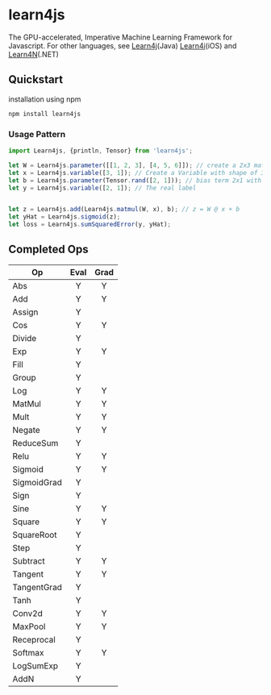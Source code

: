 # learn4js
The GPU-accelerated, Imperative Machine Learning Framework for Javascript.
For other languages, see [Learn4j](Java)(Java) [Learn4i](iOS)(iOS) and [Learn4N](.NET)(.NET)

## Quickstart

installation using npm

```commandline
npm install learn4js
```

### Usage Pattern

```javascript
import Learn4js, {println, Tensor} from 'learn4js';

let W = Learn4js.parameter([[1, 2, 3], [4, 5, 6]]); // create a 2x3 matrix as a parameter
let x = Learn4js.variable([3, 1]); // Create a Variable with shape of 3x2
let b = Learn4js.parameter(Tensor.rand([2, 1])); // bias term 2x1 with initial value of rand
let y = Learn4js.variable([2, 1]); // The real label 


let z = Learn4js.add(Learn4js.matmul(W, x), b); // z = W @ x + b
let yHat = Learn4js.sigmoid(z);
let loss = Learn4js.sumSquaredError(y, yHat);

```

## Completed Ops

| Op            | Eval  | Grad  |
| ---           | :---: | :---: |
| Abs           | Y     | Y     |
| Add           | Y     | Y     |
| Assign        | Y     |       |
| Cos           | Y     | Y     |
| Divide        | Y     |       |
| Exp           | Y     | Y     |
| Fill          | Y     |       |
| Group         | Y     |       |
| Log           | Y     | Y     |
| MatMul        | Y     | Y     |
| Mult          | Y     | Y     |
| Negate        | Y     | Y     |
| ReduceSum     | Y     |       |
| Relu          | Y     | Y     |
| Sigmoid       | Y     | Y     |
| SigmoidGrad   | Y     |       |
| Sign          | Y     |       |
| Sine          | Y     | Y     |
| Square        | Y     | Y     |
| SquareRoot    | Y     |       |
| Step          | Y     |       |
| Subtract      | Y     | Y     |
| Tangent       | Y     | Y     |
| TangentGrad   | Y     |       |
| Tanh          | Y     |       |
| Conv2d        | Y     | Y     |
| MaxPool       | Y     | Y     |
| Receprocal    | Y     |       |
| Softmax       | Y     | Y     |
| LogSumExp     | Y     |       |
| AddN          | Y     |       |



